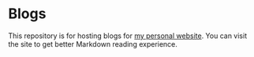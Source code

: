 # Blogs
This repository is for hosting blogs for [my personal website](https://xrify.net/blogs). You can visit the site to get better Markdown reading experience.
